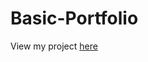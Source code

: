 # Basic-Portfolio
<p>View my project <a href="https://bksaechao.github.io/Basic-Portfolio/">here</a>
